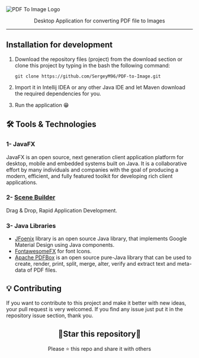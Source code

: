 <img src="https://user-images.githubusercontent.com/48678280/185430943-10ec47d1-833a-4e60-8f80-b3647846abce.png" alt="PDF To Image Logo">

<p align=center>Desktop Application for converting PDF file to Images</p>
      
-----------

## Installation for development
1. Download the repository files (project) from the download section or clone this project by typing in the bash the following command:

       git clone https://github.com/SergeyM96/PDF-to-Image.git
2. Import it in Intellij IDEA or any other Java IDE and let Maven download the required dependencies for you.
3. Run the application 😁


## 🛠️ Tools & Technologies
### 1- JavaFX
JavaFX is an open source, next generation client application platform for desktop, mobile and embedded systems built on Java. It is a collaborative effort by many individuals and companies with the goal of producing a modern, efficient, and fully featured toolkit for developing rich client applications.

### 2- [Scene Builder](https://gluonhq.com/products/scene-builder/)
Drag & Drop, Rapid Application Development.

### 3- Java Libraries
- [JFoenix](http://www.jfoenix.com/) library is an open source Java library, that implements Google Material Design using Java components.
- [FontawesomeFX](https://bitbucket.org/Jerady/fontawesomefx/src/master/) for font Icons.
- [Apache PDFBox](https://pdfbox.apache.org/) is an open source pure-Java library that can be used to create, render, print, split, merge, alter, verify and extract text and meta-data of PDF files.

## 💡 Contributing 
If you want to contribute to this project and make it better with new ideas, your pull request is very welcomed.
If you find any issue just put it in the repository issue section, thank you.


<div align=center>

<h2>🌟Star this repository🌟</h2>

Please ⭐️ this repo and share it with others
       
       
</div>
<br>



